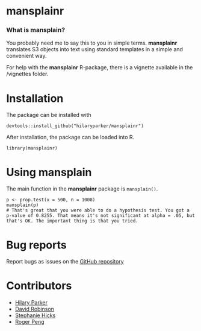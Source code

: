 # mansplainr

### What is mansplain?

You probably need me to say this to you in simple terms. **mansplainr** translates S3 objects into text using standard templates in a simple and convenient way. 

For help with the **mansplainr** R-package, there is a vignette available in the /vignettes folder.
  
# Installation

The package can be installed with

    devtools::install_github("hilaryparker/mansplainr")

After installation, the package can be loaded into R.

    library(mansplainr)

# Using mansplain

The main function in the **mansplainr** package is `mansplain()`.  

```
p <- prop.test(x = 500, n = 1008)
mansplain(p)
# That's great that you were able to do a hypothesis test. You got a p-value of 0.8255. That means it's not significant at alpha = .05, but that's OK. The important thing is that you tried.
```

# Bug reports
Report bugs as issues on the [GitHub repository](https://github.com/hilaryparker/mansplainr)

# Contributors

* [Hilary Parker](https://github.com/hilaryparker)
* [David Robinson](https://github.com/dgrtwo)
* [Stephanie Hicks](https://github.com/stephaniehicks)
* [Roger Peng](https://github.com/rdpeng)
